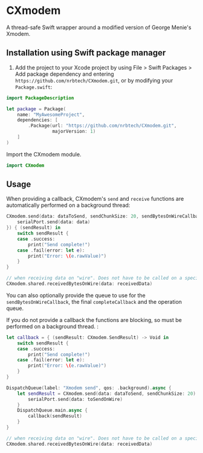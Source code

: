 # CXmodem

A thread-safe Swift wrapper around a modified version of George Menie's Xmodem.

## Installation using Swift package manager

1. Add the project to your Xcode project by using File >  Swift Packages > Add package dependency and entering `https://github.com/nrbtech/CXmodem.git`, or by modifying your `Package.swift`:

```swift
import PackageDescription

let package = Package(
    name: "MyAwesomeProject",
    dependencies: [
        .Package(url: "https://github.com/nrbtech/CXmodem.git",
                 majorVersion: 1)
    ]
)
```

Import the CXmodem module.

```swift
import CXmodem
```


## Usage

When providing a callback, CXmodem's `send` and `receive` functions are automatically performed on a background thread:

```swift
CXmodem.send(data: dataToSend, sendChunkSize: 20, sendBytesOnWireCallback: { (toSendOnWire) in
    serialPort.send(data: data)
}) { (sendResult) in
    switch sendResult {
    case .success:
        print("Send complete!")
    case .fail(error: let e):
        print("Error: \(e.rawValue)")
    }
}

// when receiving data on "wire". Does not have to be called on a specific thread
CXmodem.shared.receivedBytesOnWire(data: receivedData)
```

You can also optionally provide the queue to use for the `sendBytesOnWireCallback`, the final `completeCallback` and the operation queue.

If you do not provide a callback the functions are blocking, so must be performed on a background thread. :

```swift
let callback = { (sendResult: CXmodem.SendResult) -> Void in
    switch sendResult {
    case .success:
        print("Send complete!")
    case .fail(error: let e):
        print("Error: \(e.rawValue)")
    }
}

DispatchQueue(label: "Xmodem send", qos: .background).async {
    let sendResult = CXmodem.send(data: dataToSend, sendChunkSize: 20) { (toSendOnWire) in
        serialPort.send(data: toSendOnWire)
    }
    DispatchQueue.main.async {
        callback(sendResult)
    }
}

// when receiving data on "wire". Does not have to be called on a specific thread
CXmodem.shared.receivedBytesOnWire(data: receivedData)
```
